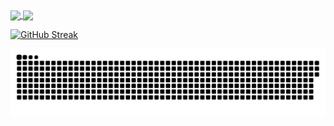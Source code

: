 <a href="#">
  <img height=200 align="center" src="https://my-stats-43gk.vercel.app/api?username=Yousif-Abuzeid&show_icons=true&theme=radical&hide=contribs,issues&show=discussions_answered&rank_icon=github&include_all_commits=true&card_width=150" />
</a>
<a href="#">
  <img height=200 align="center" src="https://my-stats-43gk.vercel.app/api/top-langs/?username=Yousif-Abuzeid&hide=html,scss,css&langs_count=8&layout=compact&theme=radical&card_width=150" />
</a>

<a href="https://git.io/streak-stats"><img src="https://streak-stats.demolab.com?user=Yousif-Abuzeid&theme=radical" alt="GitHub Streak" /></a>

<a href=#><img src="contributions.svg"></a>

